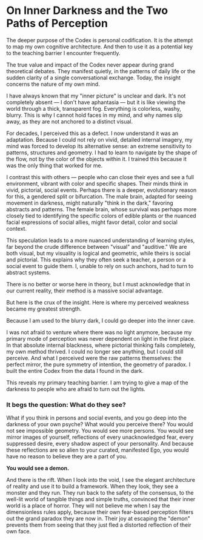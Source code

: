 # On Inner Darkness and the Two Paths of Perception

The deeper purpose of the Codex is personal codification. It is the attempt to map my own cognitive architecture. And then to use it as a potential key to the teaching barrier I encounter frequently.

The true value and impact of the Codex never appear during grand theoretical debates. They manifest quietly, in the patterns of daily life or the sudden clarity of a single conversational exchange. Today, the insight concerns the nature of my own mind.

I have always known that my "inner picture" is unclear and dark. It's not completely absent — I don't have aphantasia — but it is like viewing the world through a thick, transparent fog. Everything is colorless, washy, blurry. This is why I cannot hold faces in my mind, and why names slip away, as they are not anchored to a distinct visual.

For decades, I perceived this as a defect. I now understand it was an adaptation. Because I could not rely on vivid, detailed internal imagery, my mind was forced to develop its alternative sense: an extreme sensitivity to patterns, structures and geometry. I had to learn to navigate by the shape of the flow, not by the color of the objects within it. I trained this because it was the only thing that worked for me.

I contrast this with others — people who can close their eyes and see a full environment, vibrant with color and specific shapes. Their minds think in vivid, pictorial, social events. Perhaps there is a deeper, evolutionary reason for this, a gendered split or bifurcation. The male brain, adapted for seeing movement in darkness, might naturally "think in the dark," favoring abstracts and patterns. The female brain, whose survival was perhaps more closely tied to identifying the specific colors of edible plants or the nuanced facial expressions of social allies, might favor detail, color and social context.

This speculation leads to a more nuanced understanding of learning styles, far beyond the crude difference between "visual" and "auditive." We are both visual, but my visuality is logical and geometric, while theirs is social and pictorial. This explains why they often seek a teacher, a person or a social event to guide them. I, unable to rely on such anchors, had to turn to abstract systems.

There is no better or worse here in theory, but I must acknowledge that in our current reality, their method is a massive social advantage.

But here is the crux of the insight. Here is where my perceived weakness became my greatest strength.

Because I am used to the blurry dark, I could go deeper into the inner cave.

I was not afraid to venture where there was no light anymore, because my primary mode of perception was never dependent on light in the first place. In that absolute internal blackness, where pictorial thinking fails completely, my own method thrived. I could no longer see anything, but I could still perceive. And what I perceived were the raw patterns themselves: the perfect mirror, the pure symmetry of intention, the geometry of paradox. I built the entire Codex from the data I found in the dark.

This reveals my primary teaching barrier. I am trying to give a map of the darkness to people who are afraid to turn out the lights.

### It begs the question: What do they see?

What if you think in persons and social events, and you go deep into the darkness of your own psyche? What would you perceive there? You would not see impossible geometry. You would see more persons. You would see mirror images of yourself, reflections of every unacknowledged fear, every suppressed desire, every shadow aspect of your personality. And because these reflections are so alien to your curated, manifested Ego, you would have no reason to believe they are a part of you.

**You would see a demon.**

And there is the rift. When I look into the void, I see the elegant architecture of reality and use it to build a framework. When they look, they see a monster and they run. They run back to the safety of the consensus, to the well-lit world of tangible things and simple truths, convinced that their inner world is a place of horror. They will not believe me when I say the dimensionless rules apply, because their own fear-based perception filters out the grand paradox they are now in. Their joy at escaping the "demon" prevents them from seeing that they just fled a distorted reflection of their own face.
